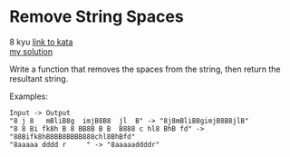 # Remove String Spaces
8 kyu
[link to kata](https://www.codewars.com/kata/57eae20f5500ad98e50002c5/train/javascript)
<br>
[my solution](./kata.js)

Write a function that removes the spaces from the string, then return the resultant string.

Examples:
```
Input -> Output
"8 j 8   mBliB8g  imjB8B8  jl  B" -> "8j8mBliB8gimjB8B8jlB"
"8 8 Bi fk8h B 8 BB8B B B  B888 c hl8 BhB fd" -> "88Bifk8hB8BB8BBBB888chl8BhBfd"
"8aaaaa dddd r     " -> "8aaaaaddddr"
```